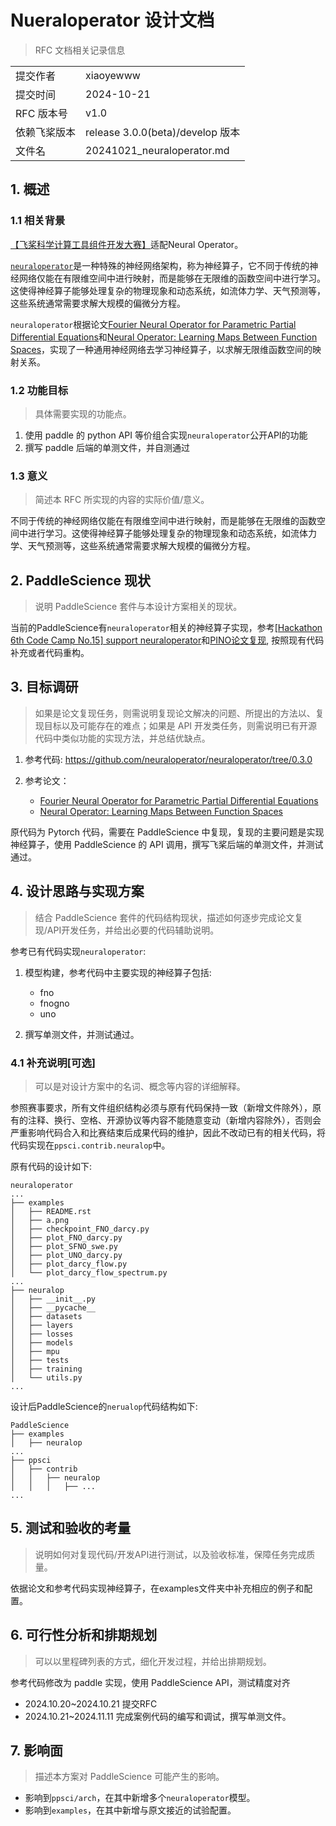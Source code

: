 # Nueraloperator 设计文档

> RFC 文档相关记录信息

|              |                    |
| ------------ | -----------------  |
| 提交作者      |       xiaoyewww    |
| 提交时间      |       2024-10-21   |
| RFC 版本号    | v1.0               |
| 依赖飞桨版本  | release 3.0.0(beta)/develop 版本    |
| 文件名       | 20241021_neuraloperator.md |

## 1. 概述

### 1.1 相关背景

[【飞桨科学计算工具组件开发大赛】](https://github.com/PaddlePaddle/PaddleScience/issues/1000)适配Neural Operator。

[`neuraloperator`](https://github.com/neuraloperator/neuraloperator/tree/0.3.0)是一种特殊的神经网络架构，称为神经算子，它不同于传统的神经网络仅能在有限维空间中进行映射，而是能够在无限维的函数空间中进行学习。这使得神经算子能够处理复杂的物理现象和动态系统，如流体力学、天气预测等，这些系统通常需要求解大规模的偏微分方程。

`neuraloperator`根据论文[Fourier Neural Operator for Parametric Partial Differential Equations](https://arxiv.org/abs/2010.08895)和[Neural Operator: Learning Maps Between Function Spaces](https://arxiv.org/abs/2108.08481)，实现了一种通用神经网络去学习神经算子，以求解无限维函数空间的映射关系。

### 1.2 功能目标

> 具体需要实现的功能点。

1. 使用 paddle 的 python API 等价组合实现`neuraloperator`公开API的功能
2. 撰写 paddle 后端的单测文件，并自测通过

### 1.3 意义

> 简述本 RFC 所实现的内容的实际价值/意义。

不同于传统的神经网络仅能在有限维空间中进行映射，而是能够在无限维的函数空间中进行学习。这使得神经算子能够处理复杂的物理现象和动态系统，如流体力学、天气预测等，这些系统通常需要求解大规模的偏微分方程。

## 2. PaddleScience 现状

> 说明 PaddleScience 套件与本设计方案相关的现状。

当前的PaddleScience有`neuraloperator`相关的神经算子实现，参考[[Hackathon 6th Code Camp No.15] support neuraloperator](https://github.com/PaddlePaddle/PaddleScience/pull/867)和[PINO论文复现](https://github.com/PaddlePaddle/PaddleScience/pull/630), 按照现有代码补充或者代码重构。

## 3. 目标调研

> 如果是论文复现任务，则需说明复现论文解决的问题、所提出的方法以、复现目标以及可能存在的难点；如果是 API 开发类任务，则需说明已有开源代码中类似功能的实现方法，并总结优缺点。

1. 参考代码: https://github.com/neuraloperator/neuraloperator/tree/0.3.0

2. 参考论文：
    - [Fourier Neural Operator for Parametric Partial Differential Equations](https://arxiv.org/abs/2010.08895)
    - [Neural Operator: Learning Maps Between Function Spaces](https://arxiv.org/abs/2108.08481)

原代码为 Pytorch 代码，需要在 PaddleScience 中复现，复现的主要问题是实现神经算子，使用 PaddleScience 的 API 调用，撰写飞桨后端的单测文件，并测试通过。

## 4. 设计思路与实现方案

> 结合 PaddleScience 套件的代码结构现状，描述如何逐步完成论文复现/API开发任务，并给出必要的代码辅助说明。

参考已有代码实现`neuraloperator`:

1. 模型构建，参考代码中主要实现的神经算子包括:

    - fno
    - fnogno
    - uno

2. 撰写单测文件，并测试通过。

### 4.1 补充说明[可选]

> 可以是对设计方案中的名词、概念等内容的详细解释。

参照赛事要求，所有文件组织结构必须与原有代码保持一致（新增文件除外），原有的注释、换行、空格、开源协议等内容不能随意变动（新增内容除外），否则会严重影响代码合入和比赛结束后成果代码的维护，因此不改动已有的相关代码，将代码实现在`ppsci.contrib.neuralop`中。

原有代码的设计如下:

```
neuraloperator
...
├── examples
│   ├── README.rst
│   ├── a.png
│   ├── checkpoint_FNO_darcy.py
│   ├── plot_FNO_darcy.py
│   ├── plot_SFNO_swe.py
│   ├── plot_UNO_darcy.py
│   ├── plot_darcy_flow.py
│   └── plot_darcy_flow_spectrum.py
...
├── neuralop
│   ├── __init__.py
│   ├── __pycache__
│   ├── datasets
│   ├── layers
│   ├── losses
│   ├── models
│   ├── mpu
│   ├── tests
│   ├── training
│   └── utils.py
...
```

设计后PaddleScience的`nerualop`代码结构如下:

```
PaddleScience
├── examples
│   ├── neuralop
...
├── ppsci
│   ├── contrib
│   │   ├── neuralop
│   │   │   ├── ...
...

```

## 5. 测试和验收的考量

> 说明如何对复现代码/开发API进行测试，以及验收标准，保障任务完成质量。

依据论文和参考代码实现神经算子，在examples文件夹中补充相应的例子和配置。

## 6. 可行性分析和排期规划

> 可以以里程碑列表的方式，细化开发过程，并给出排期规划。

参考代码修改为 paddle 实现，使用 PaddleScience API，测试精度对齐

- 2024.10.20~2024.10.21 提交RFC
- 2024.10.21~2024.11.11 完成案例代码的编写和调试，撰写单测文件。

## 7. 影响面

> 描述本方案对 PaddleScience 可能产生的影响。

- 影响到`ppsci/arch`，在其中新增多个`neuraloperator`模型。
- 影响到`examples`，在其中新增与原文接近的试验配置。
